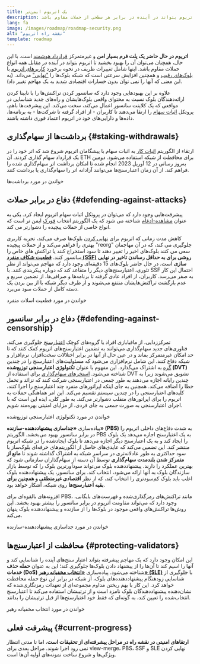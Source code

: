 ```yaml
---
title: یک اتریوم ایمن‌تر
description: اتریوم ایمن‌ترین و غیرمتمرکزترین پلتفورم قرارداد هوشمند موجود است. با این حال، همچنان می‌توان آن را بهبود بخشید تا اتریوم بتواند در آینده در برابر هر سطحی از حملات مقاوم باشد.
lang: fa
image: /images/roadmap/roadmap-security.png
alt: "نقشه‌ راه اتریوم"
template: roadmap
---
```


**اتریوم در حال حاضر یک پلت فرم بسیار امن** و غیرمتمرکز [قرارداد هوشمند](/glossary/#smart-contract) است. با این حال، همچنان می‌توان آن را بهبود بخشید تا اتریوم بتواند در آینده در مقابل همه انواع حملات مقاوم باشد. اینها شامل تغییرات ظریف در نحوه برخورد [کاربرهای اتریوم](/glossary/#consensus-client) با [بلوک‌های رقیب](/glossary/#block) و همچنین افزایش سرعتی است که شبکه بلوک‌ها را ["نهایی"](/developers/docs/consensus-mechanisms/pos/#finality) می‌داند. (به این معنی که آنها را نمی توان بدون خسارات اقتصادی شدید به یک مهاجم تغییر داد).

علاوه بر این بهبودهایی وجود دارد که سانسور کردن تراکنش‌ها را با نابینا کردن ارائه‌دهندگان بلوک نسبت به محتوای واقعی بلوک‌هایشان و راه‌های جدید شناسایی در مواقعی که یک کلاینت سانسور اعمال می‌کند، سخت می‌کند. این پیشرفت‌ها باهم، پروتکل [اثبات سهام](/glossary/#pos) را ارتقا می‌دهند تا کاربران - از افراد گرفته تا شرکت‌ها - به برنامه‌ها، داده‌ها و دارایی‌های خود در اتریوم اعتماد فوری داشته باشند.

## برداشت‌ها از سهام‌گذاری {#staking-withdrawals}

ارتقاء از الگوریتم [اثبات کار](/glossary/#pow) به اثبات سهام با پیشگامان اتریوم شروع شد که اتر خود را در یک قرارداد سهام گذاری کردند. آن ETH برای محافظت از شبکه استفاده می‌شود. دومین به‌روز رسانی در 12 آوریل 2023 انجام شده تا امکان برداشت اتر سهام‌گذاری شده را فراهم کند. از آن زمان اعتبارسنج‌ها می‌توانند آزادانه اتر را سهام‌گذاری یا برداشت کنند.

<ButtonLink variant="outline-color" href="/staking/withdrawals/">خواندن در مورد برداشت‌ها</ButtonLink>

## دفاع در برابر حملات {#defending-against-attacks}

پیشرفت‌هایی وجود دارد که می‌توان در پروتکل اثبات سهام اتریوم ایجاد کرد. یکی به عنوان [مشاهده-ادغام](https://ethresear.ch/t/view-merge-as-a-replacement-for-proposer-boost/13739) شناخته می شود که یک الگوریتم انتخاب [فورک](/glossary/#fork) ایمن تر است که انواع خاصی از حملات پیچیده را دشوارتر می کند.

کاهش مدت زمانی که اتریوم برای [نهایی کردن](/glossary/#finality) بلوک‌ها صرف می‌کند، تجربه کاربری بهتری را فراهم می‌کند و از حملات پیچیده "reorg" جلوگیری می کند، که در آن مهاجمان سعی می کنند بلوک‌های اخیر را تغییر دهند تا سود استخراج کنند یا تراکنش های خاص را سانسور کنند. [**قطعیت شکاف منفرد (SSF)**](/roadmap/single-slot-finality/) **روشی برای به حداقل رساندن تاخیر در نهایی سازی** است. در حال حاضر بلوک‌های 15 دقیقه‌ای وجود دارد که مهاجم می‌تواند از نظر تئوری، اعتبارسنج‌های دیگر را متقاعد کند که دوباره پیکربندی کنند. با SSF احتمال این کار به صفر می‌رسد. کاربران، از افراد عادی گرفته تا برنامه‌ها و صرافی‌ها، از تضمین سریع و عدم بازگشت تراکنش‌هایشان منتفع می‌شوند و از طرف دیگر شبکه با از بین بردن یک دسته کامل از حملات سود می‌برد.

<ButtonLink variant="outline-color" href="/roadmap/single-slot-finality/">خواندن در مورد قطعیت اسلات منفرد</ButtonLink>

## دفاع در برابر سانسور {#defending-against-censorship}

تمرکززدایی، از مافیابازی افراد یا گروه‌های کوچک [اعتبارسنج](/glossary/#validator) جلوگیری می‌کند. فناوری‌های جدید سهام‌گذاری می‌توانند به تضمین اعتبارسنج‌های اتریوم کمک کنند که تا حد امکان غیرمتمرکز بماند و در عین حال از آنها در برابر اختلالات سخت‌افزار، نرم‌افزار و شبکه دفاع کنند. این شامل نرم‌افزاری می‌شود که مسئولیت‌های اعتبارسنج را در چندین [گره](/glossary/#node) به اشتراک می‌گذارد. این مفهوم با عنوان **تکنولوژی اعتبارسنجی توزیع‌شده (DVT)** شناخته می‌شود. [استخرهای سهام‌گذاری](/glossary/#staking-pool) برای استفاده از DVT تشویق می‌شوند زیرا به چندین رایانه اجازه می‌دهند به طور جمعی در اعتبارسنجی شرکت کنند که تزائد و تحمل خطا را اضافه می‌کند. همچنین به جای اینکه اپراتورهای منفرد چند اعتبارسنج را اجرا کنند، کلیدهای اعتبارسنجی را در چندین سیستم تقسیم می‌کند. این امر هماهنگی حملات به اتریوم را برای اپراتورهای متقلب دشوارتر می‌کند. به طور کلی، ایده این است که با اجرای اعتبارسنجی به صورت _جمعی_ به جای فردی، از مزایای امنیتی بهره‌مند شویم.

<ButtonLink variant="outline-color" href="/staking/dvt/">خواندن در مورد تکنولوژی اعتبارسنجی توزیع‌شده</ButtonLink>

پیاده‌سازی **«جداسازی پیشنهاددهنده-سازنده» (PBS)** به شدت دفاع‌های داخلی اتریوم را در برابر سانسور بهبود می‌بخشد. الگوریتم PBS به یک اعتبارسنج اجازه می‌‌دهد یک بلوک را ایجاد کند و به یک اعتبارسنج دیگر اجازه می‌دهد تا بلوک ایجادشده را در شبکه اتریوم منتشر کند. این تضمین می‌کند که عایدی‌های حاصل از الگوریتم‌های حرفه‌ای بلوک‌ساز با سود حداکثری به طور عادلانه‌تری در سراسر شبکه به اشتراک گذاشته شوند تا **مانع از متمرکز شدن بلندمدت سهام‌گذاری** توسط آن دسته از سهام‌گذاران سازمانی شود که بهترین عملکرد را دارند. پیشنهاددهنده بلوک می‌تواند سودآورترین بلوک را که توسط بازار سازندگان بلوک به آنها ارائه می‌شود، انتخاب کند. برای سانسور، یک پیشنهاددهنده بلوک اغلب باید بلوک کم‌سودتری را انتخاب کند، که از نظر **اقتصادی غیرمنطقی و همچنین برای بقیه اعتبارسنج‌ها** روی شبکه، آشکار خواهد بود.

افزونه‌های بالقوه‌ای برای PBS، مانند تراکنش‌های رمزگذاری‌شده و فهرست‌های بایگانی، وجود دارد که می‌تواند مقاومت اتریوم در برابر سانسور را بیشتر بهبود بخشد. این روش‌ها تراکنش‌های واقعی موجود در بلوک‌ها را از سازنده و پیشنهاددهنده بلوک پنهان می‌کند.

<ButtonLink variant="outline-color" href="/roadmap/pbs/">خواندن در مورد جداسازی پیشنهاددهنده-سازنده</ButtonLink>

## محافظت از اعتبارسنج‌ها {#protecting-validators}

این امکان وجود دارد که یک مهاجم پیشرفته بتواند اعتبار سنج‌های آینده را شناسایی کند و آنها را اسپم کند تا آن‌ها را از پیشنهاد دادن بلوک‌ها جلوگیری کند؛ این به عنوان **حمله حذف خدمات (DoS)** شناخته می‌شود. پیاده‌سازی [**«انتخاب مخفیانه رهبر» (SLE)**](/roadmap/secret-leader-election) با جلوگیری از شناسایی زودهنگام پیشنهاددهنده‌های بلوک، از شبکه در برابر این نوع حمله محافظت خواهد کرد. این کار با بهم ریختن مداوم مجموعه‌ای از تعهدات رمزنگاری‌شده که نشان‌دهنده پیشنهاددهندگان بلوک نامزد است و از ترتیبشان استفاده می‌کند تا اعتبارسنج انتخاب‌شده را تعیین کند، به گونه‌ای که فقط خود اعتبارسنج‌ها از قبل ترتیبشان را بدانند.

<ButtonLink variant="outline-color" href="/roadmap/secret-leader-election">خواندن در مورد انتخاب مخفیانه رهبر</ButtonLink>

## پیشرفت فعلی {#current-progress}

**ارتقاهای امنیتی در نقشه راه در مراحل پیشرفته‌ای از تحقیقات است**، اما تا مدتی انتظار نمی رود اجرا شوند. مراحل بعدی برای view-merge،‏ PBS،‏ SSF و SLE نهایی کردن ویژگی‌ها و شروع ساخت نمونه‌های اولیه آن‌ها است.
